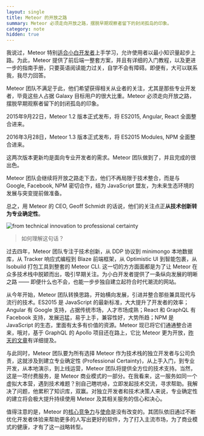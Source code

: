 ```yaml
---
layout: single
title: Meteor 的开放之路
summary: Meteor 必须走向开放之路，摆脱早期观察者留下的封闭孤岛的印象。
category: note
hidden: true
---
```


我说过，Meteor 特别[适合小白开发者](/note/meteor-for-newbie.html)上手学习，允许使用者以最小知识量起步上路。为此，Meteor 提供了前后端一整套方案，并且有详细的入门教程，以及更进一步的指南手册，只要英语阅读能力过关，自学不会有障碍。即便有，大可以联系我，我尽力回答。

Meteor 团队不满足于此，他们希望获得相关从业者的关注，尤其是那些专业开发者，毕竟这些人占据 Galaxy 目标用户的很大比重。Meteor 必须走向开放之路，摆脱早期观察者留下的封闭孤岛的印象。

2015年9月22日，Meteor 1.2 版本正式发布，将 ES2015, Angular, React 全面整合进来。

2016年3月28日，Meteor 1.3 版本正式发布，将 ES2015 Modules, NPM 全面整合进来。

这两次版本更新均是面向专业开发者的需求。Meteor 团队做到了，并且完成的很出色。

Meteor 团队会继续将开放之路走下去，他们不再局限于技术整合，而是与 Google, Facebook, NPM 密切合作，结为 JavaScript 盟友，为未来生态环境的发展与突变提前做准备。

总之，用 Meteor 的 CEO, Geoff Schmidt 的话说，他们的关注点正**从技术创新转为专业确定性**。

![from technical innovation to professional certainty](http://ww3.sinaimg.cn/mw690/a1480181jw1f3tx4k8c1wj20zk0k0q54.jpg)

> 如何理解这句话？

过去四年，Meteor 团队专注于技术创新，从 DDP 协议到 minimongo 本地数据库，从 Tracker 响应式编程到 Blaze 前端框架，从 Optimistic UI 到智能包裹，从 Isobuild 打包工具到整套的 Meteor CLI. 这一切的方方面面都是为了让 Meteor 在众多技术栈中脱颖而出，吸引早期关注。为小白开发者提供了一条纵向发展的明晰之路 —— 即便什么也不会，也能一步步独自建立起符合时代潮流的网站。

从今年开始，Meteor 团队转换思路，开始横向发展，引进并整合那些兼具现代与流行的技术。ES2015 是 JavaScript 的最新标准，大大提升了开发者的效率；Angular 有 Google 支持，占据传统市场，人才市场成熟；React 和 GraphQL 有 Facebook 支持，发展迅猛，易于上手，兼容性好，大势所趋；NPM 是 JavaScript 的生态，里面有太多有价值的资源。Meteor 现已将它们通通整合进来，哦对，基于 GraphQL 的 Apollo 项目还在路上，它比 Meteor 更为开放，[昨天的文章](/note/meteor-for-professional.html)有详细提及。

与此同时，Meteor 团队要为所有选择 Meteor 作为技术栈的独立开发者与公司负责，这就涉及到建立专业确定性 (Professional Certainty)，从上手入门，到专业开发，从本地演示，到上线运营，Meteor 团队将提供全方位的技术支持。当然，这是一项付费服务，是 Meteor 商业模式的一部分。在我看来，这一服务如同一个虚拟大本营，遇到技术难题？别自己瞎吭哧，立即发起技术交流，寻求帮助。我解决了问题，他累积了知识库，双赢。对独立开发者和技术决策人来说，专业确定性的建立将会极大提升持续使用 Meteor 及其相关服务的信心和决心。

值得注意的是，Meteor 的[核心竞争力](/note/discovering-meteor.html)与[使命](/note/the-meteor-mission.html)是没有改变的。其团队依旧通过不断优化开发者体验来帮助更多的人写出更好的软件，为了打入主流市场，为了商业模式的健康，才有了这一战略转型。
